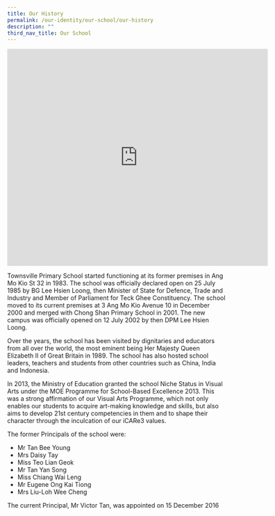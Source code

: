 ```yaml
---
title: Our History
permalink: /our-identity/our-school/our-history
description: ""
third_nav_title: Our School
---
```

<iframe allowfullscreen="true" height="500" width="600" frameborder="0" src="https://docs.google.com/presentation/d/e/2PACX-1vQdgX1k0iDIdhueYxAcZ7fJ6O_qqsNxSML0OKGZQE8uQDmdBQmKY4FY08RwRqdXdWV3QsIba5ZlyAdD/embed?start=false&amp;loop=true&amp;delayms=10000"></iframe>

Townsville Primary School started functioning at its former premises in Ang Mo Kio St 32 in 1983. The school was officially declared open on 25 July 1985 by BG Lee Hsien Loong, then Minister of State for Defence, Trade and Industry and Member of Parliament for Teck Ghee Constituency. The school moved to its current premises at 3 Ang Mo Kio Avenue 10 in December 2000 and merged with Chong Shan Primary School in 2001. The new campus was officially opened on 12 July 2002 by then DPM Lee Hsien Loong.&nbsp;

Over the years, the school has been visited by dignitaries and educators from all over the world, the most eminent being Her Majesty Queen Elizabeth II of Great Britain in 1989. The school has also hosted school leaders, teachers and students from other countries such as China, India and Indonesia.&nbsp;  

In 2013, the Ministry of Education granted the school Niche Status in Visual Arts under the MOE Programme for School-Based Excellence 2013. This was a strong affirmation of our Visual Arts Programme, which not only enables our students to acquire art-making knowledge and skills, but also aims to develop 21st century competencies in them and to shape their character through the inculcation of our iCARe3 values.&nbsp; 

The former Principals of the school were:&nbsp;
* Mr Tan Bee Young
* Mrs Daisy Tay
* Miss Teo Lian Geok
* Mr Tan Yan Song
* Miss Chiang Wai Leng&nbsp;
* Mr Eugene Ong Kai Tiong&nbsp;
* Mrs Liu-Loh Wee Cheng

The current Principal, Mr Victor Tan, was appointed on 15 December 2016